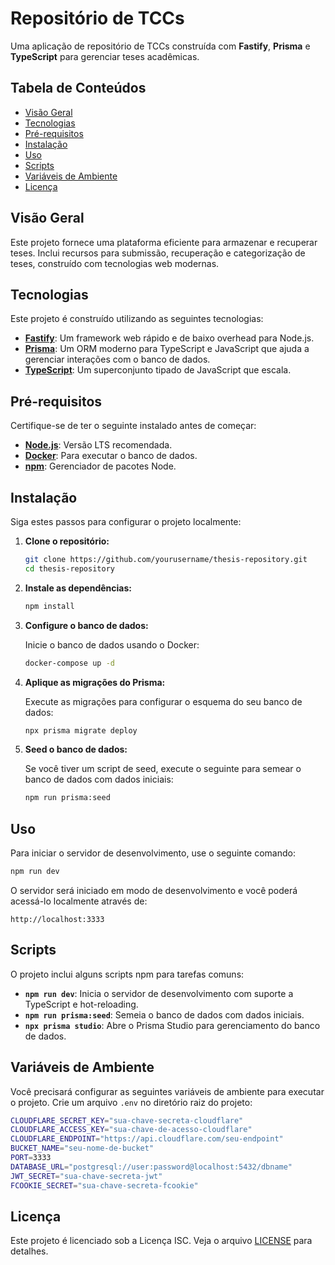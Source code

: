 # Repositório de TCCs

Uma aplicação de repositório de TCCs construída com **Fastify**, **Prisma** e **TypeScript** para gerenciar teses acadêmicas.

## Tabela de Conteúdos

- [Visão Geral](#visão-geral)
- [Tecnologias](#tecnologias)
- [Pré-requisitos](#pré-requisitos)
- [Instalação](#instalação)
- [Uso](#uso)
- [Scripts](#scripts)
- [Variáveis de Ambiente](#variáveis-de-ambiente)
- [Licença](#licença)

## Visão Geral

Este projeto fornece uma plataforma eficiente para armazenar e recuperar teses. Inclui recursos para submissão, recuperação e categorização de teses, construído com tecnologias web modernas.

## Tecnologias

Este projeto é construído utilizando as seguintes tecnologias:

- **[Fastify](https://www.fastify.io/)**: Um framework web rápido e de baixo overhead para Node.js.
- **[Prisma](https://www.prisma.io/)**: Um ORM moderno para TypeScript e JavaScript que ajuda a gerenciar interações com o banco de dados.
- **[TypeScript](https://www.typescriptlang.org/)**: Um superconjunto tipado de JavaScript que escala.

## Pré-requisitos

Certifique-se de ter o seguinte instalado antes de começar:

- **[Node.js](https://nodejs.org/)**: Versão LTS recomendada.
- **[Docker](https://www.docker.com/)**: Para executar o banco de dados.
- **[npm](https://www.npmjs.com/)**: Gerenciador de pacotes Node.

## Instalação

Siga estes passos para configurar o projeto localmente:

1. **Clone o repositório:**

   ```bash
   git clone https://github.com/yourusername/thesis-repository.git
   cd thesis-repository
   ```

2. **Instale as dependências:**

   ```bash
   npm install
   ```

3. **Configure o banco de dados:**

   Inicie o banco de dados usando o Docker:

   ```bash
   docker-compose up -d
   ```

4. **Aplique as migrações do Prisma:**

   Execute as migrações para configurar o esquema do seu banco de dados:

   ```bash
   npx prisma migrate deploy
   ```

5. **Seed o banco de dados:**

   Se você tiver um script de seed, execute o seguinte para semear o banco de dados com dados iniciais:

   ```bash
   npm run prisma:seed
   ```

## Uso

Para iniciar o servidor de desenvolvimento, use o seguinte comando:

```bash
npm run dev
```

O servidor será iniciado em modo de desenvolvimento e você poderá acessá-lo localmente através de:

```
http://localhost:3333
```

## Scripts

O projeto inclui alguns scripts npm para tarefas comuns:

- **`npm run dev`**: Inicia o servidor de desenvolvimento com suporte a TypeScript e hot-reloading.
- **`npm run prisma:seed`**: Semeia o banco de dados com dados iniciais.
- **`npx prisma studio`**: Abre o Prisma Studio para gerenciamento do banco de dados.

## Variáveis de Ambiente

Você precisará configurar as seguintes variáveis de ambiente para executar o projeto. Crie um arquivo `.env` no diretório raiz do projeto:

```bash
CLOUDFLARE_SECRET_KEY="sua-chave-secreta-cloudflare"
CLOUDFLARE_ACCESS_KEY="sua-chave-de-acesso-cloudflare"
CLOUDFLARE_ENDPOINT="https://api.cloudflare.com/seu-endpoint"
BUCKET_NAME="seu-nome-de-bucket"
PORT=3333
DATABASE_URL="postgresql://user:password@localhost:5432/dbname"
JWT_SECRET="sua-chave-secreta-jwt"
FCOOKIE_SECRET="sua-chave-secreta-fcookie"
```

## Licença

Este projeto é licenciado sob a Licença ISC. Veja o arquivo [LICENSE](./LICENSE) para detalhes.
